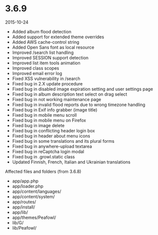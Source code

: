 # 3.6.9

2015-10-24

- Added album flood detection
- Added support for extended theme overrides
- Added AWS cache-control string
- Added Open Sans font as local resource
- Improved /search list handling
- Improved SESSION support detection
- Improved list item tools animation
- Improved class scopes
- Improved email error log
- Fixed XSS vulnerability in /search
- Fixed bug in 2.X update procedure
- Fixed bug in disabled image expiration setting and user settings page
- Fixed bug in album description text select on drag select
- Fixed bug in not working maintenance page
- Fixed bug in invalid flood reports due to wrong timezone handling
- Fixed bug in Exif info grabber (image title)
- Fixed bug in mobile menu scroll
- Fixed bug in mobile menu on Firefox
- Fixed bug in image delete
- Fixed bug in conflicting header login box 
- Fixed bug in header about menu icons
- Fixed bug in some translations and its plural forms
- Fixed bug in anywhere-upload textarea
- Fixed bug in reCaptcha login modal
- Fixed bug in .growl.static class
- Updated Finnish, French, Italian and Ukrainian translations

Affected files and folders (from 3.6.8)

- app/app.php
- app/loader.php
- app/content/languages/
- app/content/system/
- app/routes/
- app/install/
- app/lib/
- app/themes/Peafowl/
- lib/G/
- lib/Peafowl/
